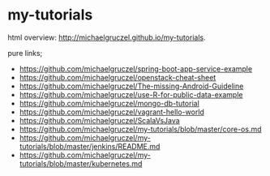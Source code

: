 # my-tutorials

html overview: http://michaelgruczel.github.io/my-tutorials.

pure links;

* https://github.com/michaelgruczel/spring-boot-app-service-example
* https://github.com/michaelgruczel/openstack-cheat-sheet
* https://github.com/michaelgruczel/The-missing-Android-Guideline
* https://github.com/michaelgruczel/use-R-for-public-data-example
* https://github.com/michaelgruczel/mongo-db-tutorial
* https://github.com/michaelgruczel/vagrant-hello-world
* https://github.com/michaelgruczel/ScalaVsJava
* https://github.com/michaelgruczel/my-tutorials/blob/master/core-os.md
* https://github.com/michaelgruczel/my-tutorials/blob/master/jenkins/README.md
* https://github.com/michaelgruczel/my-tutorials/blob/master/kubernetes.md
